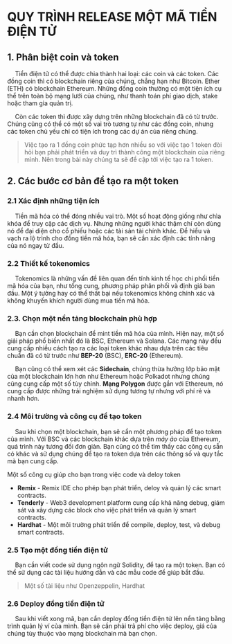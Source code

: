 # QUY TRÌNH RELEASE MỘT MÃ TIỀN ĐIỆN TỬ
## 1. Phân biệt coin và token
&emsp; Tiền điện tử có thể được chia thành hai loại: các coin và các token. Các đồng coin thì có blockchain riêng của chúng, chẳng hạn như Bitcoin. Ether (ETH) có blockchain Ethereum. Những đồng coin thường có một tiện ích cụ thể trên toàn bộ mạng lưới của chúng, như thanh toán phí giao dịch, stake hoặc tham gia quản trị.

&emsp; Còn các token thì được xây dựng trên những blockchain đã có từ trước. Chúng cũng có thể có một số vai trò tương tự như các đồng coin, nhưng các token chủ yếu chỉ có tiện ích trong các dự án của riêng chúng.

> Việc tạo ra 1 đồng coin phức tạp hơn nhiều so với việc tạo 1 token đòi hỏi bạn phải phát triển và duy trì thành công một blockchain của riêng mình. Nên trong bài này chúng ta sẽ đề cập tới việc tạo ra 1 token.

## 2. Các bước cơ bản để tạo ra một token

### 2.1 Xác định những tiện ích

&emsp; Tiền mã hóa có thể đóng nhiều vai trò. Một số hoạt động giống như chìa khóa để truy cập các dịch vụ. Nhưng những người khác thậm chí còn dùng nó để đại diện cho cổ phiếu hoặc các tài sản tài chính khác. Để hiểu và vạch ra lộ trình cho đồng tiền mã hóa, bạn sẽ cần xác định các tính năng của nó ngay từ đầu.

### 2.2 Thiết kế tokenomics

&emsp; Tokenomics là những vấn đề liên quan đến tính kinh tế học chi phối tiền mã hóa của bạn, như tổng cung, phương pháp phân phối và định giá ban đầu. Một ý tưởng hay có thể thất bại nếu tokenomics không chính xác và không khuyến khích người dùng mua tiền mã hóa.

### 2.3. Chọn một nền tảng blockchain phù hợp
&emsp;  Bạn cần chọn blockchain để mint tiền mã hóa của mình. Hiện nay, một số giải pháp phổ biến nhất đó là BSC, Ethereum và Solana. Các mạng này đều cung cấp nhiều cách tạo ra các loại token khác nhau dựa trên các tiêu chuẩn đã có từ trước như **BEP-20** (BSC), **ERC-20** (Ethereum). 

&emsp; Bạn cũng có thể xem xét các **Sidechain**, chúng thừa hưởng lớp bảo mật của một blockchain lớn hơn như Ethereum hoặc Polkadot nhưng chúng cũng cung cấp một số tùy chỉnh. **Mạng Polygon** được gắn với Ethereum, nó cung cấp được những trải nghiệm sử dụng tương tự nhưng với phí rẻ và nhanh hơn.

### 2.4 Môi trường và công cụ để tạo token

&emsp; Sau khi chọn một blockchain, bạn sẽ cần một phương pháp để tạo token của mình. Với BSC và các blockchain khác dựa trên *máy ảo* của Ethereum, quá trình này tương đối đơn giản. Bạn cũng có thể tìm thấy các công cụ sẵn có khác và sử dụng chúng để tạo ra token dựa trên các thông số và quy tắc mà bạn cung cấp.

Một số công cụ giúp cho bạn trong việc code và deloy token

- **Remix** - Remix IDE cho phép bạn phát triển, deloy và quản lý các smart contracts.
- **Tenderly** - Web3 development platform cung cấp khả năng debug, giám sát và xây dựng các block cho việc phát triển và quản lý smart contracts.
- **Hardhat** - Một môi trường phát triển để compile, deploy, test, và debug smart contracts.

### 2.5 Tạo một đồng tiền điện tử

&emsp; Bạn cần viết code sử dụng ngôn ngữ Solidity, để tạo ra một token. Bạn có thể sử dụng các tài liệu hướng dẫn và các mẫu code để giúp bắt đầu.
> Một số tài liệu như Openzeppelin, Hardhat

### 2.6 Deploy đồng tiền điện tử
&emsp; Sau khi viết xong mã, bạn cần deploy đồng tiền điện tử lên nền tảng bằng trình quản lý ví của mình. Bạn sẽ cần phải trả phí cho việc deploy, giá của chúng tùy thuộc vào mạng blockchain mà bạn chọn.

